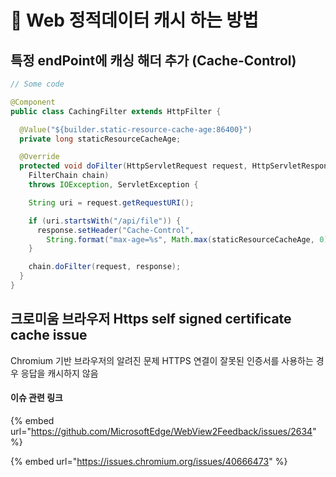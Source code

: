 # 📒 Web 정적데이터 캐시 하는 방법

## 특정 endPoint에 캐싱 해더 추가 (Cache-Control)



```java
// Some code

@Component
public class CachingFilter extends HttpFilter {

  @Value("${builder.static-resource-cache-age:86400}")
  private long staticResourceCacheAge;

  @Override
  protected void doFilter(HttpServletRequest request, HttpServletResponse response,
    FilterChain chain)
    throws IOException, ServletException {

    String uri = request.getRequestURI();

    if (uri.startsWith("/api/file")) {
      response.setHeader("Cache-Control",
        String.format("max-age=%s", Math.max(staticResourceCacheAge, 0)));
    }

    chain.doFilter(request, response);
  }
}
```



## 크로미움 브라우저 Https self signed certificate cache issue

Chromium 기반 브라우저의 알려진 문제 HTTPS 연결이 잘못된 인증서를 사용하는 경우 응답을 캐시하지 않음

#### 이슈 관련 링크

{% embed url="https://github.com/MicrosoftEdge/WebView2Feedback/issues/2634" %}

{% embed url="https://issues.chromium.org/issues/40666473" %}









